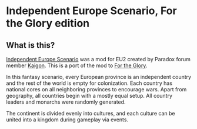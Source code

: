 # Independent Europe Scenario, For the Glory edition

## What is this?
[Independent Europe Scenario](https://forum.paradoxplaza.com/forum/threads/independent-europe-scenario-screenshots-included.166600/) was a mod for EU2 created by Paradox forum member [Kaigon](https://forum.paradoxplaza.com/forum/members/kaigon.8234/). This is a port of the mod to [For the Glory](https://crystalempiregames.com). 

In this fantasy scenario, every European province is an independent country and the rest of the world is empty for colonization. Each country has national cores on all neighboring provinces to encourage wars. Apart from geography, all countries begin with a mostly equal setup. All country leaders and monarchs were randomly generated.

The continent is divided evenly into cultures, and each culture can be united into a kingdom during gameplay via events.